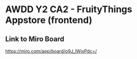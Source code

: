 # AWDD Y2 CA2 - FruityThings Appstore (frontend)

## Link to Miro Board
https://miro.com/app/board/o9J_lWjxPdc=/

